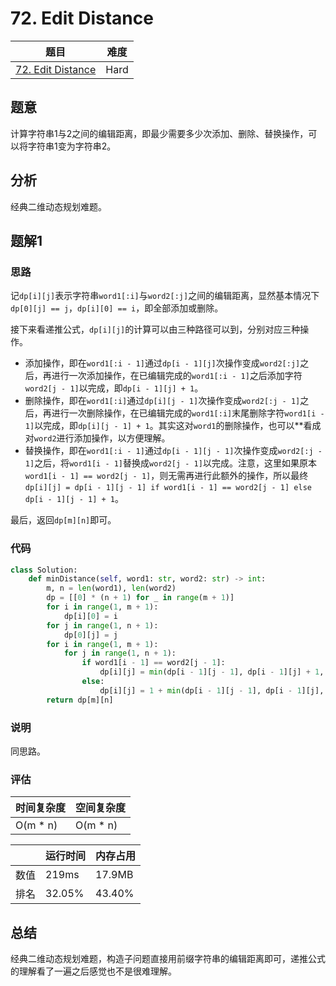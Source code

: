 # 72. Edit Distance

| 题目 | 难度 |
| ---- | ---- |
| [72. Edit Distance](https://leetcode.com/problems/edit-distance/) | Hard |

## 题意

计算字符串1与2之间的编辑距离，即最少需要多少次添加、删除、替换操作，可以将字符串1变为字符串2。

## 分析

经典二维动态规划难题。

## 题解1

### 思路

记`dp[i][j]`表示字符串`word1[:i]`与`word2[:j]`之间的编辑距离，显然基本情况下`dp[0][j] == j`，`dp[i][0] == i`，即全部添加或删除。

接下来看递推公式，`dp[i][j]`的计算可以由三种路径可以到，分别对应三种操作。

- 添加操作，即在`word1[:i - 1]`通过`dp[i - 1][j]`次操作变成`word2[:j]`之后，再进行一次添加操作，在已编辑完成的`word1[:i - 1]`之后添加字符`word2[j - 1]`以完成，即`dp[i - 1][j] + 1`。
- 删除操作，即在`word1[:i]`通过`dp[i][j - 1]`次操作变成`word2[:j - 1]`之后，再进行一次删除操作，在已编辑完成的`word1[:i]`末尾删除字符`word1[i - 1]`以完成，即`dp[i][j - 1] + 1`。其实这对`word1`的删除操作，也可以**看成对`word2`进行添加操作，以方便理解。
- 替换操作，即在`word1[:i - 1]`通过`dp[i - 1][j - 1]`次操作变成`word2[:j - 1]`之后，将`word1[i - 1]`替换成`word2[j - 1]`以完成。注意，这里如果原本`word1[i - 1] == word2[j - 1]`，则无需再进行此额外的操作，所以最终`dp[i][j] = dp[i - 1][j - 1] if word1[i - 1] == word2[j - 1] else dp[i - 1][j - 1] + 1`。

最后，返回`dp[m][n]`即可。

### 代码

```python
class Solution:
    def minDistance(self, word1: str, word2: str) -> int:
        m, n = len(word1), len(word2)
        dp = [[0] * (n + 1) for _ in range(m + 1)]
        for i in range(1, m + 1):
            dp[i][0] = i
        for j in range(1, n + 1):
            dp[0][j] = j
        for i in range(1, m + 1):
            for j in range(1, n + 1):
                if word1[i - 1] == word2[j - 1]:
                    dp[i][j] = min(dp[i - 1][j - 1], dp[i - 1][j] + 1, dp[i][j - 1] + 1)
                else:
                    dp[i][j] = 1 + min(dp[i - 1][j - 1], dp[i - 1][j], dp[i][j - 1])
        return dp[m][n]
```

### 说明

同思路。

### 评估

| 时间复杂度 | 空间复杂度 |
| ---- | ---- |
| O(m * n) | O(m * n) |

| | 运行时间 | 内存占用 |
| ---- | ---- | ---- |
| 数值 | 219ms | 17.9MB |
| 排名 | 32.05% | 43.40% |

## 总结

经典二维动态规划难题，构造子问题直接用前缀字符串的编辑距离即可，递推公式的理解看了一遍之后感觉也不是很难理解。
